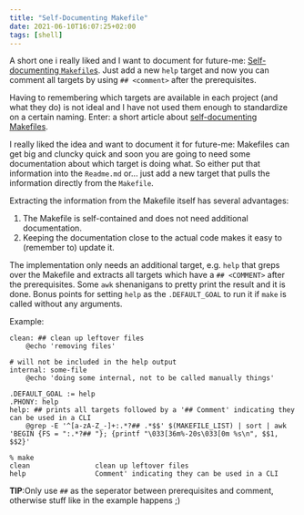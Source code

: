 ```yaml
---
title: "Self-Documenting Makefile"
date: 2021-06-10T16:07:25+02:00
tags: [shell]
---
```


A short one i really liked and I want to document for future-me:
[Self-documenting `Makefile`s](https://marmelab.com/blog/2016/02/29/auto-documented-makefile.html).
Just add a new `help` target and now you can comment all targets by using `## <comment>` after the prerequisites.

Having to remembering which targets are available in each project (and what they do) is not ideal and I have not used them enough to standardize on a certain naming.
Enter: a short article about [self-documenting Makefiles](https://marmelab.com/blog/2016/02/29/auto-documented-makefile.html).
<!--more--><!-- necessary because of bug(?), setting summary in frontmatter shows the whole content instead of the summary -->

I really liked the idea and want to document it for future-me:
Makefiles can get big and cluncky quick and soon you are going to need some documentation about which target is doing what.
So either put that information into the `Readme.md` or... just add a new target that pulls the information directly from the `Makefile`.

Extracting the information from the Makefile itself has several advantages:
1. The Makefile is self-contained and does not need additional documentation.
1. Keeping the documentation close to the actual code makes it easy to (remember to) update it.

The implementation only needs an additional target, e.g. `help` that greps over the Makefile and extracts all targets which have a `## <COMMENT>` after the prerequisites.
Some `awk` shenanigans to pretty print the result and it is done.
Bonus points for setting `help` as the `.DEFAULT_GOAL` to run it if `make` is called without any arguments.

Example:
```make
clean: ## clean up leftover files
	@echo 'removing files'

# will not be included in the help output
internal: some-file
	@echo 'doing some internal, not to be called manually things'

.DEFAULT_GOAL := help
.PHONY: help
help: ## prints all targets followed by a '## Comment' indicating they can be used in a CLI
	@grep -E '^[a-zA-Z_-]+:.*?## .*$$' $(MAKEFILE_LIST) | sort | awk 'BEGIN {FS = ":.*?## "}; {printf "\033[36m%-20s\033[0m %s\n", $$1, $$2}'
```

```shell
% make
clean                clean up leftover files
help                 Comment' indicating they can be used in a CLI
```

**TIP**:Only use `##` as the seperator between prerequisites and comment, otherwise stuff like in the example happens ;)
